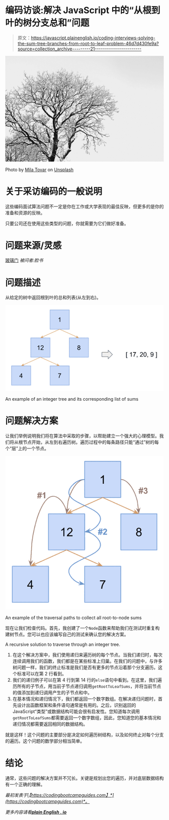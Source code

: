# 编码访谈:解决 JavaScript 中的“从根到叶的树分支总和”问题

> 原文：<https://javascript.plainenglish.io/coding-interviews-solving-the-sum-tree-branches-from-root-to-leaf-problem-46d7d430fe9a?source=collection_archive---------21----------------------->

![](img/e20850d280b23acf9199c5cc1a7bf9e0.png)

Photo by [Mila Tovar](https://unsplash.com/@milatovar?utm_source=medium&utm_medium=referral) on [Unsplash](https://unsplash.com?utm_source=medium&utm_medium=referral)

# 关于采访编码的一般说明

这些编码面试算法问题不一定是你在工作或大学表现的最佳反映，但更多的是你的准备和资源的反映。

只要公司还在使用这些类型的问题，你就需要为它们做好准备。

# 问题来源/灵感

[玻璃门](https://www.glassdoor.com/Interview/First-Question-Print-all-combinations-from-dictionary-which-will-result-in-number-N-Input-Dictionary-flag-4-5-t-QTN_4476696.htm) [](https://www.glassdoor.com/Interview/First-Question-Print-all-combinations-from-dictionary-which-will-result-in-number-N-Input-Dictionary-flag-4-5-t-QTN_4476696.htm) *被问者:脸书*

# 问题描述

从给定的树中返回根到叶的总和列表(从左到右)。

![](img/96fdc4c6c23c579baba3b3b124c6e020.png)

An example of an integer tree and its corresponding list of sums

# 问题解决方案

让我们举例说明我们将在算法中采取的步骤，以帮助建立一个强大的心理模型。我们将从根节点开始，从左到右遍历树。遍历过程中的每条路径只能“通过”树的每个“层”上的一个节点。

![](img/786a250fca54745a51afe36445a0e3e3.png)

An example of the traversal paths to collect all root-to-node sums

现在让我们检查代码。首先，我创建了一个`Node`函数来帮助我们在测试时重复构建树节点。您可以也应该编写自己的测试来确认您的解决方案。

A recursive solution to traverse through an integer tree.

1.  在这个解决方案中，我们使用递归来遍历树的每个节点。当我们递归时，每次连续调用我们的函数，我们都是在某些标准上归巢。在我们的问题中，与许多树问题一样，我们的终止标准是我们是否有更多的节点沿着那个分支遍历。这个标准可以在第 2 行看到。
2.  我们的递归例子可以在第 4 行到第 14 行的`else`语句中看到。在这里，我们遍历所有的子节点，用当前子节点递归调用`getRootToLeafSums`，并将当前节点的值添加到递归调用产生的子节点和中。
3.  在基本情况和递归情况下，我们都返回一个数字数组。在解决递归问题时，首先设计出函数框架和条件语句通常是有用的。之后，识别返回的 JavaScript“类型”或数据结构可能会很有启发性。您知道每次调用`getRootToLeafSums`都需要返回一个数字数组，因此，您知道您的基本情况和递归情况都需要返回相同的数据结构。

就是这样！这个问题的主要部分是决定如何遍历树结构，以及如何终止对每个分支的遍历。这个问题的数学部分相当简单。

# 结论

通常，这些问题的解决方案并不冗长。关键是规划出您的遍历，并对底层数据结构有一个正确的理解。

*最初发表于*[*【https://codingbootcampguides.com】*](https://codingbootcampguides.com)*。*

*更多内容请看*[***plain English . io***](http://plainenglish.io/)
